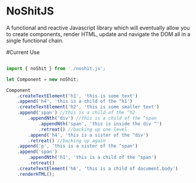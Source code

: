 # NoShitJS

A functional and reactive Javascript library which will eventually allow you to create components, render HTML, update and navigate the DOM all in a single functional chain. 

#Current Use

```javascript

import { noShit } from './noshit.js';

let Component = new noShit;

Component
    .createTextElement('h1', 'this is some text')
    .append('h4', 'this is a child of the ^h1')
    .createTextElement('h2', 'this is some smaller text')
    .append('span') //this is a child of the ^h2
        .appendNth('div') //this is a child of the ^span
            .appendNth('span', 'this is inside the div ^') 
            .retreat() //backing up one level
        .append('h4', 'this is a sister of the ^div')
        .retreat() //backing up again
    .append('p', 'this is a sister of the ^span')
    .append('span')
        .appendNth('h1', 'this is a child of the ^span')
        .retreat()
    .createTextElement('h6', 'this is a child of document.body')
    .renderHTML();
    
```
